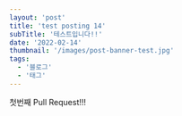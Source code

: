 ```yaml
---
layout: 'post'
title: 'test posting 14'
subTitle: '테스트입니다!!'
date: '2022-02-14'
thumbnail: '/images/post-banner-test.jpg'
tags:
  - '블로그'
  - '태그'
---
```


첫번째 Pull Request!!!
